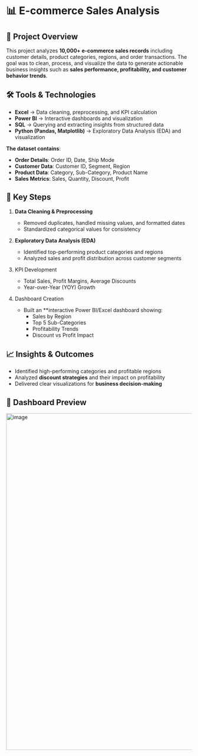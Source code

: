# 📊 E-commerce Sales Analysis

## 📌 Project Overview

This project analyzes **10,000+ e-commerce sales records** including customer details, product categories, regions, and order transactions. The goal was to clean, process, and visualize the data to generate actionable business insights such as **sales performance, profitability, and customer behavior trends**.

## 🛠️ Tools & Technologies

* **Excel** → Data cleaning, preprocessing, and KPI calculation
* **Power BI** → Interactive dashboards and visualization
* **SQL** → Querying and extracting insights from structured data
* **Python (Pandas, Matplotlib)** → Exploratory Data Analysis (EDA) and visualization
  
**The dataset contains**:
* **Order Details**: Order ID, Date, Ship Mode
* **Customer Data**: Customer ID, Segment, Region
* **Product Data**: Category, Sub-Category, Product Name
* **Sales Metrics**: Sales, Quantity, Discount, Profit

## 🔑 Key Steps

1. **Data Cleaning & Preprocessing**
   * Removed duplicates, handled missing values, and formatted dates
   * Standardized categorical values for consistency

2. **Exploratory Data Analysis (EDA)**
   * Identified top-performing product categories and regions
   * Analyzed sales and profit distribution across customer segments

3. KPI Development
   * Total Sales, Profit Margins, Average Discounts
   * Year-over-Year (YOY) Growth

4. Dashboard Creation
   * Built an **interactive Power BI/Excel dashboard showing:
     * Sales by Region
     * Top 5 Sub-Categories
     * Profitability Trends
     * Discount vs Profit Impact
       
## 📈 Insights & Outcomes

* Identified high-performing categories and profitable regions
* Analyzed **discount strategies** and their impact on profitability
* Delivered clear visualizations for **business decision-making**

## 📸 Dashboard Preview

<img width="1638" height="915" alt="image" src="https://github.com/user-attachments/assets/d84aa488-6ca2-4e56-a1a1-bca2a2bdceea" />

